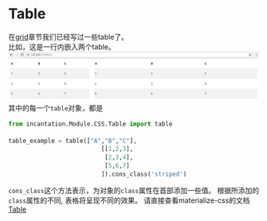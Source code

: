 # Table

在[grid](./grid.md)章节我们已经写过一些table了。  
比如，这是一行内嵌入两个table。
[![4-8 Split](./Grid48.PNG)](./Grid48.PNG)
其中的每一个`table`对象，都是
```python
from incantation.Module.CSS.Table import table

table_example = table(["A","B","C"],
                          [[1,2,3],
                           [2,3,4],
                           [5,6,7]
                          ]).cons_class('striped')
```

`cons_class`这个方法表示，为对象的`class`属性在首部添加一些值。
根据所添加的`class`属性的不同, 表格将呈现不同的效果。
请直接查看materialize-css的文档[Table](http://materializecss.com/table.html)


